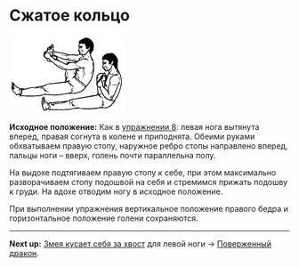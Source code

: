 # Сжатое кольцо

![](./img/13.png)

**Исходное положение:** Как в [упражнении 8](../08): левая нога вытянута вперед,
правая согнута в колене и приподнята. Обеими руками обхватываем правую стопу,
наружное ребро стопы направлено вперед, пальцы ноги – вверх, голень почти
параллельна полу.

На выдохе подтягиваем правую стопу к себе, при этом максимально разворачиваем
стопу подошвой на себя и стремимся прижать подошву к груди. На вдохе отводим
ногу в исходное положение.

При выполнении упражнения вертикальное положение правого бедра и горизонтальное
положение голени сохраняются.

***

**Next up:** [Змея кусает себя за хвост](../06) для левой ноги -> [Поверженный
дракон](../14).
